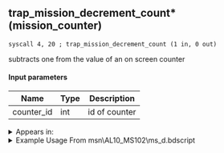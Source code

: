 ## trap_mission_decrement_count* (mission_counter)

`syscall 4, 20 ; trap_mission_decrement_count (1 in, 0 out)`

subtracts one from the value of an on screen counter

#### Input parameters
| Name | Type | Description
|------|------|------------
| counter_id   | int   | id of counter




<details>
	<summary>Appears in:</summary>
| filename | Entity (obj)
|----------|-------------
| msn\AL10_MS102\ms_d.bdscript       |           
| msn\AL14_MS201A\ms_d.bdscript       |           
| msn\AL14_MS201B\ms_d.bdscript       |           
| msn\AL14_MS_K\ms_d.bdscript       |           
| msn\AL14_MS_O\al14.bdscript       |           
| msn\AL14_MS_S\al14.bdscript       |           
| msn\BB00_MS202\ms_d.bdscript       |           
| msn\BB04_MS201\ms_d.bdscript       |           
| msn\CA01_MS201\ms_d.bdscript       |           
| msn\CA02_MS103\ms_d.bdscript       |           
| msn\CA02_SKATE_01\ca02.bdscript       |           
| msn\CA14_MS203\ms_d.bdscript       |           
| msn\HB04_MS403\hb04.bdscript       |           
| msn\HB07_MS402\ms_d.bdscript       |           
| msn\HB20_MS401\ms_d.bdscript       |           
| msn\HE06_MS203\ms_d.bdscript       |           
| msn\HE09_MS201\ms_d.bdscript       |           
| msn\HE09_MS202\ms_d.bdscript       |           
| msn\HE17_MS105\he17.bdscript       |           
| msn\LK02_MS102\lk02.bdscript       |           
| msn\LK05_MS101\ms_d.bdscript       |           
| msn\MU01_MS101\ms_d.bdscript       |           
| msn\MU01_MS103C\mu01.bdscript       |           
| msn\MU02_MS103A\mu02.bdscript       |           
| msn\MU05_MS105\ms_d.bdscript       |           
| msn\MU08_MS107\ms_d.bdscript       |           
| msn\MU08_MS202\ms_d.bdscript       |           
| msn\MU10_MS203\ms_d.bdscript       |           
| msn\NM06_MS102\ms_d.bdscript       |           
| msn\TR02_MS102A\tr02.bdscript       |           
| msn\TR02_MS210\ms_d.bdscript       |           
| msn\TT04_MS901\ms_d.bdscript       |           
| msn\TT06_PERFORM_01\tt06.bdscript       |           
| msn\TT06_PERFORM_02\tt06.bdscript       |           
| msn\TT06_WORK_PERFORM\tt06.bdscript       |           
| msn\TT07_CLEAN_01\tt07.bdscript       |           
| msn\TT07_CLEAN_02\tt07.bdscript       |           
| msn\TT07_SKATE_01\tt07.bdscript       |           
| msn\TT07_WORK_CLEAN\tt07.bdscript       |           
| msn\TT14_MS001\ms_d.bdscript       |           
| msn\TT19_MS602\ms_d.bdscript       |           
| msn\TT29_MS802\ms_d.bdscript       |           
| msn\TT30_MS803\ms_d.bdscript       |           
| msn\TT40_MS002\ms_d.bdscript       |           
| msn\TT40_MS003\ms_d.bdscript       |           

</details>

<details>
	<summary>Example Usage From msn\AL10_MS102\ms_d.bdscript</summary>
```
L33:
 pushImm 0
 syscall 4, 20 ; trap_mission_decrement_count (1 in, 0 out)
 jmp L69
```
</details>

